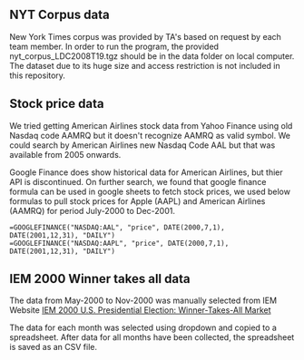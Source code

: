 
## NYT Corpus data
New York Times corpus was provided by TA's based on request by each team member.
In order to run the program, the provided nyt_corpus_LDC2008T19.tgz should be in 
the data folder on local computer. The dataset due to its huge size and access restriction is not included in this repository.


## Stock price data
We tried getting American Airlines stock data from Yahoo Finance using old Nasdaq code AAMRQ  but it doesn't recognize AAMRQ as valid symbol. We could search by American Airlines new Nasdaq Code AAL but that was available from 2005 onwards.

Google Finance does show historical data for American Airlines, but thier API
is discontinued. On further search, we found that google finance formula can be used
in google sheets to fetch stock prices, we used below formulas to pull stock prices 
for Apple (AAPL) and American Airlines (AAMRQ) for period July-2000 to Dec-2001.

```
=GOOGLEFINANCE("NASDAQ:AAL", "price", DATE(2000,7,1), DATE(2001,12,31), "DAILY")
=GOOGLEFINANCE("NASDAQ:AAPL", "price", DATE(2000,7,1), DATE(2001,12,31), "DAILY")
```

## IEM 2000 Winner takes all data
The data from May-2000 to Nov-2000 was manually selected from IEM Website
[IEM 2000 U.S. Presidential Election: Winner-Takes-All Market](https://iemweb.biz.uiowa.edu/pricehistory/pricehistory_SelectContract.cfm?market_ID=29)

The data for each month was selected using dropdown and copied to a spreadsheet. After data for all months have been collected, the spreadsheet is saved as an CSV file.


